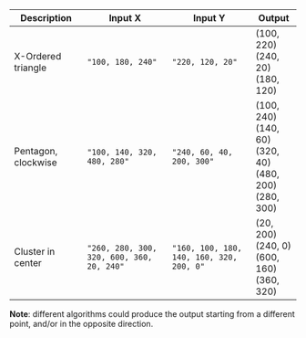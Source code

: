 | Description         | Input X                                   | Input Y                                  | Output                                                           |
| ------------------- | ----------------------------------------- | ---------------------------------------- | ---------------------------------------------------------------- |
| X-Ordered triangle  | `"100, 180, 240"`                         | `"220, 120, 20"`                         | (100, 220)<br>(240, 20)<br>(180, 120)                            |
| Pentagon, clockwise | `"100, 140, 320, 480, 280"`               | `"240, 60, 40, 200, 300"`                | (100, 240)<br>(140, 60)<br>(320, 40)<br>(480, 200)<br>(280, 300) |
| Cluster in center   | `"260, 280, 300, 320, 600, 360, 20, 240"` | `"160, 100, 180, 140, 160, 320, 200, 0"` | (20, 200)<br>(240, 0)<br>(600, 160)<br>(360, 320)                |

**Note**: different algorithms could produce the output starting from a different point, and/or in the opposite direction.
